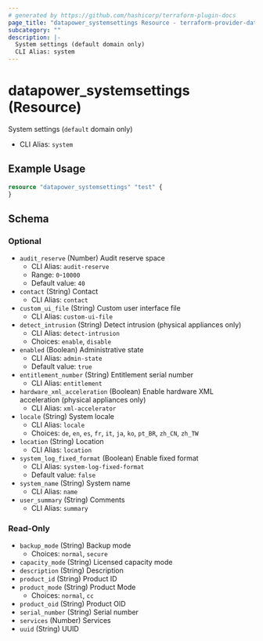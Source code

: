 ```yaml
---
# generated by https://github.com/hashicorp/terraform-plugin-docs
page_title: "datapower_systemsettings Resource - terraform-provider-datapower"
subcategory: ""
description: |-
  System settings (default domain only)
  CLI Alias: system
---
```


# datapower_systemsettings (Resource)

System settings (`default` domain only)
  - CLI Alias: `system`

## Example Usage

```terraform
resource "datapower_systemsettings" "test" {
}
```

<!-- schema generated by tfplugindocs -->
## Schema

### Optional

- `audit_reserve` (Number) Audit reserve space
  - CLI Alias: `audit-reserve`
  - Range: `0`-`10000`
  - Default value: `40`
- `contact` (String) Contact
  - CLI Alias: `contact`
- `custom_ui_file` (String) Custom user interface file
  - CLI Alias: `custom-ui-file`
- `detect_intrusion` (String) Detect intrusion (physical appliances only)
  - CLI Alias: `detect-intrusion`
  - Choices: `enable`, `disable`
- `enabled` (Boolean) Administrative state
  - CLI Alias: `admin-state`
  - Default value: `true`
- `entitlement_number` (String) Entitlement serial number
  - CLI Alias: `entitlement`
- `hardware_xml_acceleration` (Boolean) Enable hardware XML acceleration (physical appliances only)
  - CLI Alias: `xml-accelerator`
- `locale` (String) System locale
  - CLI Alias: `locale`
  - Choices: `de`, `en`, `es`, `fr`, `it`, `ja`, `ko`, `pt_BR`, `zh_CN`, `zh_TW`
- `location` (String) Location
  - CLI Alias: `location`
- `system_log_fixed_format` (Boolean) Enable fixed format
  - CLI Alias: `system-log-fixed-format`
  - Default value: `false`
- `system_name` (String) System name
  - CLI Alias: `name`
- `user_summary` (String) Comments
  - CLI Alias: `summary`

### Read-Only

- `backup_mode` (String) Backup mode
  - Choices: `normal`, `secure`
- `capacity_mode` (String) Licensed capacity mode
- `description` (String) Description
- `product_id` (String) Product ID
- `product_mode` (String) Product Mode
  - Choices: `normal`, `cc`
- `product_oid` (String) Product OID
- `serial_number` (String) Serial number
- `services` (Number) Services
- `uuid` (String) UUID
